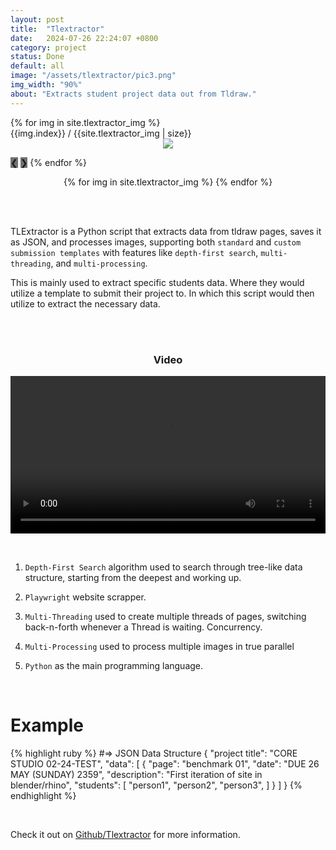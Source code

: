 ```yaml
---
layout: post
title:  "Tlextractor"
date:   2024-07-26 22:24:07 +0800
category: project
status: Done
default: all
image: "/assets/tlextractor/pic3.png"
img_width: "90%"
about: "Extracts student project data out from Tldraw."
---
```


<div class="slideshow-container">
 {% for img in site.tlextractor_img %}
  <div class="mySlides fade">
    <div class="numbertext">{{img.index}} / {{site.tlextractor_img | size}}</div>
    <div style="width: 100%; text-align: center;">
      <img src="/assets/tlextractor/{{img.img_name}}" style="width: {{img.width}}">
    </div>
  </div>

  <a style="background-color: #717171;" class="prev" onclick="plusSlides(-1)">❮</a>
  <a style="background-color: #717171;" class="next" onclick="plusSlides(1)">❯</a>
 {% endfor %}
</div>

<div style="text-align:center">
  {% for img in site.tlextractor_img %}
    <span class="dot" onclick="currentSlide({{img.index}})"></span> 
  {% endfor %}
</div>

<br><br>

TLExtractor is a Python script that extracts data from tldraw pages, saves it as JSON, and processes images, supporting both `standard` and `custom submission templates` with features like `depth-first search`, `multi-threading`, and `multi-processing`.

This is mainly used to extract specific students data. Where they would utilize a template to submit their project to. In which this script would then utilize to extract the necessary data.


<br><br>

<div class="video-container">
  <h3 style="text-align: center;">Video</h3>
  
  <video src="https://github.com/user-attachments/assets/dc9f5a26-42ee-4a25-8939-9bdc7ec75dfa" controls="controls" style="width: 100%;"></video>
</div>

<br>

1. `Depth-First Search` algorithm used to search through tree-like data structure, starting from the deepest and working up.

1. `Playwright` website scrapper.

1. `Multi-Threading` used to create multiple threads of pages, switching back-n-forth whenever a Thread is waiting. Concurrency.

1. `Multi-Processing` used to process multiple images in true parallel

1. `Python` as the main programming language.


<br>

# Example
{% highlight ruby %}
#=> JSON Data Structure
{
     "project title": "CORE STUDIO 02-24-TEST",
     "data": [
         {
             "page": "benchmark 01",
             "date": "DUE 26 MAY (SUNDAY) 2359",
             "description": "First iteration of site in blender/rhino",
             "students": [
                 "person1",
                 "person2",
                 "person3",
             ]
         }
     ]
}
{% endhighlight %}

<br>

Check it out on [Github/Tlextractor][github] for more information.

[github]: https://github.com/LamJingJie/tlextractor


<link rel="stylesheet" type="text/css" href="/exproject-portfolio/style/tlextractor/tlextractor.css">
<script src="/exproject-portfolio/style/tlextractor/tlextractor.js"></script>
